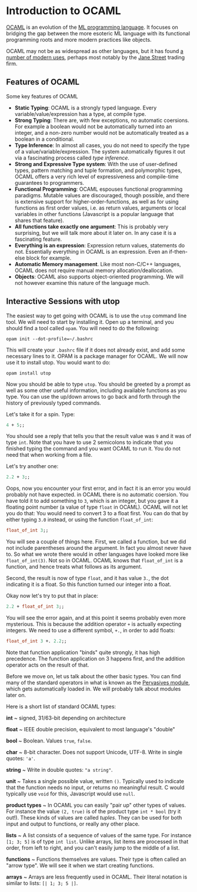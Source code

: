 # Introduction to OCAML

[OCAML](http://ocaml.org/) is an evolution of the [ML programming language](https://en.wikipedia.org/wiki/ML_(programming_language)). It focuses on bridging the gap between the more esoteric ML language with its functional programming roots and more modern practices like objects.

OCAML may not be as widespread as other languages, but it has found [a number of modern uses](http://ocaml.org/learn/success.html), perhaps most notably by the [Jane Street](https://www.janestreet.com/) trading firm.

## Features of OCAML

Some key features of OCAML

- **Static Typing**: OCAML is a strongly typed language. Every variable/value/expression has a type, at compile type.
- **Strong Typing**: There are, with few exceptions, no automatic coersions. For example a boolean would not be automatically turned into an integer, and a non-zero number would not be automatically treated as a boolean in a conditional.
- **Type Inference**: In almost all cases, you do not need to specify the type of a value/variable/expression. The system automatically figures it out via a fascinating process called *type inference*.
- **Strong and Expressive Type system**: With the use of user-defined types, pattern matching and tuple formation, and polymorphic types, OCAML offers a very rich level of expressiveness and compile-time guarantees to programmers.
- **Functional Programming**: OCAML espouses functional programming paradigms. Mutable values are discouraged, though possible, and there is extensive support for higher-order-functions, as well as for using functions as first order values, i.e. as return values, arguments or local variables in other functions (Javascript is a popular language that shares that feature).
- **All functions take exactly one argument**: This is probably very surprising, but we will talk more about it later on. In any case it is a fascinating feature.
- **Everything is an expression**: Expression return values, statements do not. Essentially everything in OCAML is an expression. Even an if-then-else block for example.
- **Automatic Memory management**. Like most non-C/C++ languages, OCAML does not require manual memory allocation/deallocation.
- **Objects**: OCAML also supports object-oriented programming. We will not however examine this nature of the language much.

## Interactive Sessions with utop

The easiest way to get going with OCAML is to use the `utop` command line tool. We will need to start by installing it. Open up a terminal, and you should find a tool called `opam`. You will need to do the following:

```
opam init --dot-profile=~/.bashrc
```

This will create your `.bashrc` file if it does not already exist, and add some necessary lines to it. OPAM is a package manager for OCAML. We will now use it to install utop. You would want to do:

```
opam install utop
```

Now you should be able to type `utop`. You should be greeted by a prompt as well as some other useful information, including available functions as you type. You can use the up/down arrows to go back and forth through the history of previously typed commands.

Let's take it for a spin. Type:

```ocaml
4 + 5;;
```

You should see a reply that tells you that the result value was `9` and it was of type `int`. Note that you have to use 2 semicolons to indicate that you finished typing the command and you want OCAML to run it. You do not need that when working from a file.

Let's try another one:

```ocaml
2.2 + 3;;
```

Oops, now you encounter your first error, and in fact it is an error you would probably not have expected. in OCAML there is no automatic coersion. You have told it to add something to `3`, which is an integer, but you gave it a floating point number (a value of type `float` in OCAML). OCAML will not let you do that: You would need to convert 3 to a float first. You can do that by either typing `3.0` instead, or using the function `float_of_int`:

```ocaml
float_of_int 3;;
```

You will see a couple of things here. First, we called a function, but we did not include parentheses around the argument. In fact you almost never have to. So what we wrote there would in other languages have looked more like `float_of_int(3)`. Not so in OCAML. OCAML knows that `float_of_int` is a function, and hence treats what follows as its argument.

Second, the result is now of type `float`, and it has value `3.`, the dot indicating it is a float. So this function turned our integer into a float.

Okay now let's try to put that in place:

```ocaml
2.2 + float_of_int 3;;
```

You will see the error again, and at this point it seems probably even more mysterious. This is because the addition operator `+` is actually expecting integers. We need to use a different symbol, `+.`, in order to add floats:

```ocaml
float_of_int 3 +. 2.2;;
```

Note that function application "binds" quite strongly, it has high precedence. The function application on 3 happens first, and the addition operator acts on the result of that.

Before we move on, let us talk about the other basic types. You can find many of the standard operators in what is known as the [Pervasives module](http://caml.inria.fr/pub/docs/manual-ocaml/libref/Pervasives.html), which gets automatically loaded in. We will probably talk about modules later on.

Here is a short list of standard OCAML types:

**int**
  ~ signed, 31/63-bit depending on architecture

**float**
  ~ IEEE double precision, equivalent to most language's "double"

**bool**
  ~ Boolean. Values `true`, `false`.

**char**
  ~ 8-bit character. Does not support Unicode, UTF-8. Write in single quotes: `'a'`.

**string**
  ~ Write in double quotes: `"a string"`.

**unit**
  ~ Takes a single possible value, written `()`. Typically used to indicate that the function needs no input, or returns no meaningful result. C would typically use `void` for this, Javascript would use `null`.

**product types**
  ~ In OCAML you can easily "pair up" other types of values. For instance the value `(2, true)` is of the product type `int * bool` (try it out!). These kinds of values are called *tuples*. They can be used for both input and output to functions, or really any other place.

**lists**
  ~ A list consists of a sequence of values of the same type. For instance `[1; 3; 5]` is of type `int list`. Unlike arrays, list items are processed in that order, from left to right, and you can't easily jump to the middle of a list.

**functions**
  ~ Functions themselves are values. Their type is often called an "arrow type". We will see it when we start creating functions.

**arrays**
  ~ Arrays are less frequently used in OCAML. Their literal notation is similar to lists: `[| 1; 3; 5 |]`.

